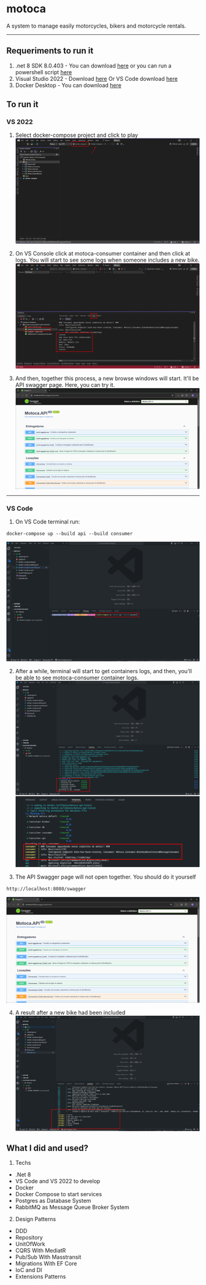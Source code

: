 # motoca
A system to manage easily motorcycles, bikers and motorcycle rentals.

---

## Requeriments to run it
1. .net 8 SDK 8.0.403 - You can download [here](https://dotnet.microsoft.com/en-us/download/dotnet/thank-you/sdk-8.0.403-windows-x64-installer) or you can run a powershell script [here](https://dotnet.microsoft.com/download/dotnet/scripts/v1/dotnet-install.ps1)
2. Visual Studio 2022 - Download [here](https://c2rsetup.officeapps.live.com/c2r/downloadVS.aspx?sku=community&channel=Release&version=VS2022&source=VSLandingPage&cid=2030:df218f5dcfc04cbe873863980478f51a) Or VS Code download [here](https://code.visualstudio.com/docs/?dv=win64)
3. Docker Desktop - You can download [here](https://desktop.docker.com/win/main/amd64/Docker%20Desktop%20Installer.exe?utm_source=docker&utm_medium=webreferral&utm_campaign=dd-smartbutton&utm_location=module&_gl=1*bdk0md*_gcl_au*MTExMTA2OTY2NS4xNzI3MTgzNzE4*_ga*MjgxNDg5MTA5LjE3MjUwMTY5NzE.*_ga_XJWPQMJYHQ*MTcyOTc4OTYxNi4xMC4xLjE3Mjk3ODk2NDAuMzYuMC4w)

## To run it

### VS 2022

1. Select docker-compose project and click to play
![vs2022](docs/vs2022-001.png)

2. On VS Console click at motoca-consumer container and then click at logs. You will start to see some logs when someone includes a new bike.
![vs2022](docs/vs2022-002.png)

3. And then, together this process, a new browse windows will start. It'll be API swagger page. Here, you can try it.
![api](docs/api-001.png)

---

### VS Code

1. On VS Code terminal run:
```
docker-compose up --build api --build consumer
```
![vscode](docs/vscode-001.png)

2. After a while, terminal will start to get containers logs, and then, you'll be able to see motoca-consumer container logs.
![vscode](docs/vscode-002.png)
![vscode](docs/vscode-003.png)

3. The API Swagger page will not open together. You should do it yourself
```
http://localhost:8080/swagger
```
![api](docs/api-001.png)

4. A result after a new bike had been included
![vscode](docs/vscode-004.png)

## What I did and used?

1. Techs
- .Net 8
- VS Code and VS 2022 to develop
- Docker
- Docker Compose to start services
- Postgres as Database System
- RabbitMQ as Message Queue Broker System

2. Design Patterns
- DDD
- Repository
- UnitOfWork
- CQRS With MediatR
- Pub/Sub With Masstransit
- Migrations With EF Core
- IoC and DI
- Extensions Patterns
